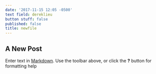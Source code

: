 ```yaml
---
date: '2017-11-15 12:05 -0500'
text field: dereklieu
button stuff: false
published: false
title: newfile
---
```

## A New Post

Enter text in [Markdown](http://daringfireball.net/projects/markdown/). Use the toolbar above, or click the **?** button for formatting help
